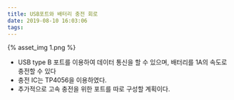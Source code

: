 ```yaml
---
title: USB포트와 배터리 충전 회로
date: 2019-08-10 16:03:06
tags:
---
```


{% asset_img 1.png %}

* USB type B 포트를 이용하여 데이터 통신을 할 수 있으며, 배터리를 1A의 속도로 충전할 수 있다
* 충전 IC는 TP4056을 이용하였다.
* 추가적으로 고속 충전을 위한 포트를 따로 구성할 계획이다.